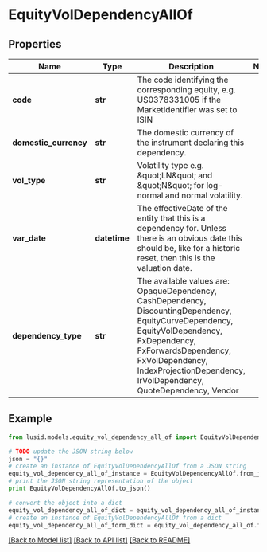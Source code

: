 # EquityVolDependencyAllOf


## Properties
Name | Type | Description | Notes
------------ | ------------- | ------------- | -------------
**code** | **str** | The code identifying the corresponding equity, e.g. US0378331005 if the MarketIdentifier was set to ISIN | 
**domestic_currency** | **str** | The domestic currency of the instrument declaring this dependency. | 
**vol_type** | **str** | Volatility type e.g. \&quot;LN\&quot; and \&quot;N\&quot; for log-normal and normal volatility. | 
**var_date** | **datetime** | The effectiveDate of the entity that this is a dependency for.  Unless there is an obvious date this should be, like for a historic reset, then this is the valuation date. | 
**dependency_type** | **str** | The available values are: OpaqueDependency, CashDependency, DiscountingDependency, EquityCurveDependency, EquityVolDependency, FxDependency, FxForwardsDependency, FxVolDependency, IndexProjectionDependency, IrVolDependency, QuoteDependency, Vendor | 

## Example

```python
from lusid.models.equity_vol_dependency_all_of import EquityVolDependencyAllOf

# TODO update the JSON string below
json = "{}"
# create an instance of EquityVolDependencyAllOf from a JSON string
equity_vol_dependency_all_of_instance = EquityVolDependencyAllOf.from_json(json)
# print the JSON string representation of the object
print EquityVolDependencyAllOf.to_json()

# convert the object into a dict
equity_vol_dependency_all_of_dict = equity_vol_dependency_all_of_instance.to_dict()
# create an instance of EquityVolDependencyAllOf from a dict
equity_vol_dependency_all_of_form_dict = equity_vol_dependency_all_of.from_dict(equity_vol_dependency_all_of_dict)
```
[[Back to Model list]](../README.md#documentation-for-models) [[Back to API list]](../README.md#documentation-for-api-endpoints) [[Back to README]](../README.md)


